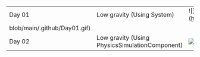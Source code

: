 ||||
|---|---|---|
|Day 01 |Low gravity (Using System)| ![](https://github.com/noppefoxwolf/visionOS_30Days/
blob/main/.github/Day01.gif) |
|Day 02 |Low gravity (Using PhysicsSimulationComponent)| ![](https://github.com/noppefoxwolf/visionOS_30Days/blob/main/.github/Day02.gif) |
